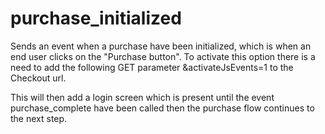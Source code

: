 # purchase_initialized

Sends an event when a purchase have been initialized, which is when an end user clicks on the "Purchase button". To activate this option there is a need to add the following GET parameter &activateJsEvents=1 to the Checkout url.

This will then add a login screen which is present until the event purchase_complete have been called then the purchase flow continues to the next step.